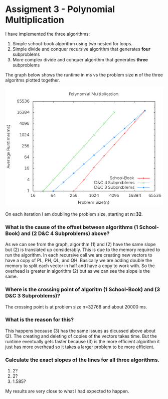 Assigment 3 - Polynomial Multiplication
=======================================

I have implemented the three algorithms:

1. Simple school-book algorithm using two nested for loops.
2. Simple divide and conquer recursive algorithm that generates **four** subproblems
3. More complex divide and conquer algorithm that generates **three** subproblems

The graph below shows the runtime in ms vs the problem size **n** of the three algoritms plotted together.

![Runtime VS Problem Size](polymult.png)

On each iteration I am doubling the problem size, starting at **n=32**.

### What is the cause of the offset between algorithms (1 School-Book) and (2 D&C 4 Subproblems) above?

As we can see from the graph, algorithm (1) and (2) have the same slope but (2) is translated up considerably. This is due to the memory required to run the algorithm. In each recursive call we are creating new vectors to have a copy of PL, PH, QL, and QH. Basically we are adding double the memory to split each vector in half and have a copy to work with. So the overhead is greater in algorithm (2) but as we can see the slope is the same.

### Where is the crossing point of algoritm (1 School-Book) and (3 D&C 3 Subproblems)?

The crossing point is at problem size n=32768 and about 20000 ms.

### What is the reason for this?

This happens because (3) has the same issues as dicussed above about (2). The creating and deleting of copies of the vectors takes time. But the runtime eventually gets faster because (3) is the more efficient algorithm it just has more overhead so it takes a larger problem to be more efficient.

### Calculate the exact slopes of the lines for all three algorithms.

1. 2?
2. 2?
3. 1.585?

My results are very close to what I had expected to happen.
